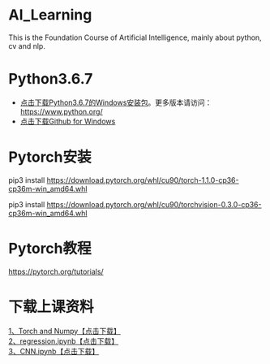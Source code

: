 # AI_Learning
This is the Foundation Course of Artificial Intelligence, mainly about python, cv and nlp.

# Python3.6.7
- [点击下载Python3.6.7的Windows安装包](https://www.python.org/ftp/python/3.6.7/python-3.6.7-amd64.exe)。更多版本请访问：https://www.python.org/
- [点击下载Github for Windows](https://desktop.github.com/)


# Pytorch安装

pip3 install https://download.pytorch.org/whl/cu90/torch-1.1.0-cp36-cp36m-win_amd64.whl    

pip3 install https://download.pytorch.org/whl/cu90/torchvision-0.3.0-cp36-cp36m-win_amd64.whl

# Pytorch教程
https://pytorch.org/tutorials/    

# 下载上课资料

[1、Torch and Numpy](https://github.com/scutcyr/AI_Learning/blob/master/learn_pytorch/1_torch_numpy.ipynb)[【点击下载】](https://github.com/scutcyr/AI_Learning/blob/master/learn_pytorch/1_torch_numpy.ipynb)     
[2、regression.ipynb](https://github.com/scutcyr/AI_Learning/blob/master/learn_pytorch/2_regression.ipynb)[【点击下载】](https://github.com/scutcyr/AI_Learning/blob/master/learn_pytorch/2_regression.ipynb)    
[3、CNN.ipynb](https://github.com/scutcyr/AI_Learning/blob/master/learn_pytorch/3_CNN.ipynb)[【点击下载】](https://github.com/scutcyr/AI_Learning/blob/master/learn_pytorch/3_CNN.ipynb)
